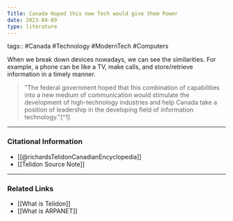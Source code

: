 ```yaml
---
Title: Canada Hoped this new Tech would give them Power
date: 2023-04-09
type: literature
---
```

tags:: #Canada #Technology #ModernTech #Computers 

When we break down devices nowadays, we can see the similarities. For example, a phone can be like a TV, make calls, and store/retrieve information in a timely manner.

> "The federal government hoped that this combination of capabilities into a new medium of communication would stimulate the development of high-technology industries and help Canada take a position of leadership in the developing field of information technology."[^1]

---
### Citational Information

- [[@richardsTelidonCanadianEncyclopedia]]
- [[Telidon Source Note]]

---

### Related Links

- [[What is Telidon]]
- [[What is ARPANET]]